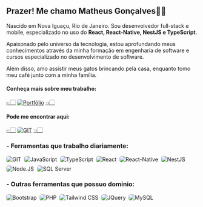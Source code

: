 ## Prazer! Me chamo Matheus Gonçalves👋🏻

Nascido em Nova Iguaçu, Rio de Janeiro. Sou desenvolvedor full-stack e mobile, especializado no uso do **React, React-Native, NestJS e TypeScript**.

Apaixonado pelo universo da tecnologia, estou aprofundando meus conhecimentos através da minha formação em engenharia de software e cursos especializado no desenvolvimento de software.

Além disso, amo assistir meus gatos brincando pela casa, enquanto tomo meu café junto com a minha família.

#### Conheça mais sobre meu trabalho:

<a href="https://matheusldev.github.io/matheusLdev/" style="display: flex; align-items: center">
    👉🏻<img src="https://img.shields.io/badge/Portfolio-FF5722?style=for-the-badge&logo=todoist&logoColor=white" alt="Portfólio" style= "border-radius: 5px; margin: 0 4px"/>👈🏻
</a>

#### Pode me encontrar aqui:

<a href="https://www.linkedin.com/in/developer-matheus/" style="display: flex; align-items: center">
    👉🏻<img src="https://img.shields.io/badge/LinkedIn-0077B5?style=for-the-badge&logo=linkedin&logoColor=white" alt="GIT" style= "border-radius: 5px; margin: 0 4px"/>👈🏻
</a>

### - Ferramentas que trabalho diariamente:

<div style="display: flex; gap: 8px; flex-wrap: wrap">
    <img src="https://img.shields.io/badge/GIT-E44C30?style=for-the-badge&logo=git&logoColor=white"alt="GIT" style= "border-radius: 5px"/>
    <img src="https://img.shields.io/badge/JavaScript-F7DF1E?style=for-the-badge&logo=javascript&logoColor=black"alt="JavaScript" style= "border-radius: 5px" />
    <img src="https://img.shields.io/badge/TypeScript-007ACC?style=for-the-badge&logo=typescript&logoColor=white"alt="TypeScript" style= "border-radius: 5px" />
    <img src="https://img.shields.io/badge/React-20232A?style=for-the-badge&logo=react&logoColor=61DAFB"alt="React" style= "border-radius: 5px" />
    <img src="https://img.shields.io/badge/React_Native-20232A?style=for-the-badge&logo=react&logoColor=61DAFB"alt="React-Native" style= "border-radius: 5px" />
    <img src="https://img.shields.io/badge/nestjs-%23E0234E.svg?style=for-the-badge&logo=nestjs&logoColor=white"alt="NestJS" style= "border-radius: 5px" />
    <img src="https://img.shields.io/badge/Node.js-43853D?style=for-the-badge&logo=node.js&logoColor=white"alt="Node.JS" style= "border-radius: 5px" />
    <img src="https://img.shields.io/badge/Microsoft%20SQL%20Server-CC2927?style=for-the-badge&logo=microsoft%20sql%20server&logoColor=white"alt="SQL Server" style= "border-radius: 5px" />
</div>

### - Outras ferramentas que possuo domínio:

<div style="display: flex; gap: 8px; flex-wrap: wrap">
    <img src="https://img.shields.io/badge/Bootstrap-563D7C?style=for-the-badge&logo=bootstrap&logoColor=white
    "alt="Bootstrap" style= "border-radius: 5px" />
    <img src="https://img.shields.io/badge/PHP-777BB4?style=for-the-badge&logo=php&logoColor=white
    "alt="PHP" style= "border-radius: 5px" />
    <img src="https://img.shields.io/badge/Tailwind_CSS-38B2AC?style=for-the-badge&logo=tailwind-css&logoColor=white
    "alt="Tailwind CSS" style= "border-radius: 5px" />
    <img src="https://img.shields.io/badge/jQuery-0769AD?style=for-the-badge&logo=jquery&logoColor=white
    "alt="JQuery" style= "border-radius: 5px" />
    <img src="https://img.shields.io/badge/MySQL-005C84?style=for-the-badge&logo=mysql&logoColor=white"alt="MySQL" style= "border-radius: 5px" />
</div>
